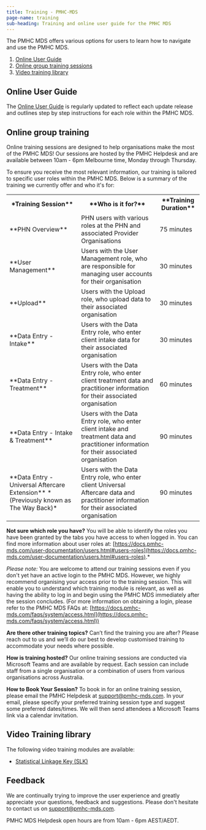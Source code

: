 ```yaml
---
title: Training - PMHC-MDS
page-name: training
sub-heading: Training and online user guide for the PMHC MDS
---
```


The PMHC MDS offers various options for users to learn how to navigate and use the PMHC MDS.

1. [Online User Guide](#user_guide)
2. [Online group training sessions](#group_training)
3. [Video training library](#video_training_library)

## <a id="user_guide"></a>Online User Guide

The [Online User Guide](https://docs.pmhc-mds.com/user-documentation/index.html)
is regularly updated to reflect each update release and outlines
step by step instructions for each role within the PMHC MDS.

## <a id="group_training"></a>Online group training

Online training sessions are designed to help organisations make the most of the
PMHC MDS! Our sessions are hosted by the PMHC Helpdesk and are available between
10am - 6pm Melbourne time, Monday through Thursday.

To ensure you receive the most relevant information, our training is tailored to
specific user roles within the PMHC MDS. Below is a summary of the training we
currently offer and who it's for:

<table class="table-bordered">
  <tr>
    <th>*Training Session**</th>
    <th>**Who is it for?**</th>
    <th>**Training Duration**</th>
  </tr>
  <tr>
    <td>**PHN Overview**</td>
    <td>PHN users with various roles at the PHN and associated Provider Organisations</td>
    <td>75 minutes</td>
  </tr>
  <tr>
    <td>**User Management**</td>
    <td>Users with the User Management role, who are responsible for managing user accounts for their organisation</td>
    <td>30 minutes</td>
  </tr>
  <tr>
    <td>**Upload**</td>
    <td>Users with the Upload role, who upload data to their associated organisation</td>
    <td>30 minutes</td>
  </tr>
  <tr>
    <td>**Data Entry - Intake**</td>
    <td>Users with the Data Entry role, who enter client intake data for their associated organisation</td>
    <td>30 minutes</td>
  </tr>
  <tr>
    <td>**Data Entry - Treatment**</td>
    <td>Users with the Data Entry role, who enter client treatment data and practitioner information for their associated organisation</td>
    <td>60 minutes</td>
  </tr>
  <tr>
    <td>**Data Entry - Intake & Treatment**</td>
    <td>Users with the Data Entry role, who enter client intake and treatment data and practitioner information for their associated organisation</td>
    <td>90 minutes</td>
  </tr>
  <tr>
    <td>**Data Entry - Universal Aftercare Extension** *(Previously known as The Way Back)*</td>
    <td>Users with the Data Entry role, who enter client Universal Aftercare data and practitioner information for their associated organisation</td>
    <td>90 minutes</td>
  </tr>
</table>

**Not sure which role you have?**
You will be able to identify the roles you have been granted by the tabs you have access to when logged in. You can find more information about user roles at: [https://docs.pmhc-mds.com/user-documentation/users.html#users-roles](https://docs.pmhc-mds.com/user-documentation/users.html#users-roles).*

*Please note:* You are welcome to attend our training sessions even if you don't
yet have an active login to the PMHC MDS. However, we highly recommend organising
your access prior to the training session. This will enable you to understand which
training module is relevant, as well as having the ability to log in and begin using
the PMHC MDS immediately after the session concludes. (For more information on obtaining
a login, please refer to the PMHC MDS FAQs at: [https://docs.pmhc-mds.com/faqs/system/access.html](https://docs.pmhc-mds.com/faqs/system/access.html))

**Are there other training topics?**
Can’t find the training you are after? Please reach out to us and we’ll do our
best to develop customised training to accommodate your needs where possible.

**How is training hosted?**
Our online training sessions are conducted via Microsoft Teams and are available
by request. Each session can include staff from a single organisation or a
combination of users from various organisations across Australia.

**How to Book Your Session?**
To book in for an online training session, please email the PMHC Helpdesk at [support@pmhc-mds.com](mailto:support@pmhc-mds.com).
In your email, please specify your preferred training session type and suggest
some preferred dates/times. We will then send attendees a Microsoft Teams link
via a calendar invitation.

## <a id="video_training_library"></a>Video Training library

The following video training modules are available:

* [Statistical Linkage Key (SLK)](https://youtu.be/YWv4pBOvntw)

## Feedback

We are continually trying to improve the user experience and greatly appreciate
your questions, feedback and suggestions. Please don't hesitate to contact us
on [support@pmhc-mds.com](mailto:support@pmhc-mds.com).

PMHC MDS Helpdesk open hours are from 10am - 6pm AEST/AEDT.  
